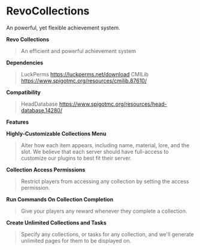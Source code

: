 # RevoCollections
An powerful, yet flexible achievement system.


**Revo Collections**
> An efficient and powerful achievement system

**Dependencies**
> LuckPerms https://luckperms.net/download
> CMILib https://www.spigotmc.org/resources/cmilib.87610/

**Compatibility**
> HeadDatabase https://www.spigotmc.org/resources/head-database.14280/

**Features**

**Highly-Customizable Collections Menu**
> Alter how each item appears, including name, material, lore, and the slot. We believe that each server should have full-access to customize our plugins to best fit their server.

**Collection Access Permissions**
> Restrict players from accessing any collection by setting the access permission.

**Run Commands On Collection Completion**
> Give your players any reward whenever they complete a collection.

**Create Unlimited Collections and Tasks**
> Specify any collections, or tasks for any collection, and we'll generate unlimited pages for them to be displayed on.
